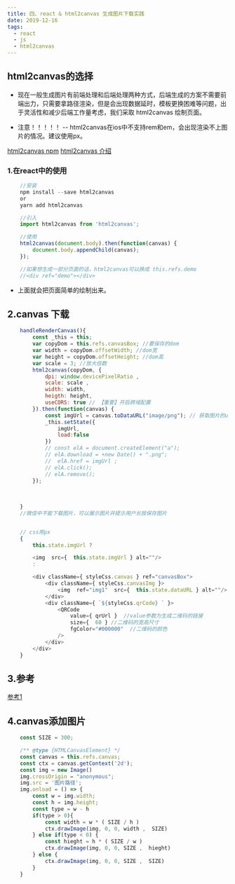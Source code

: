 ```yaml
---
title: 四、react & html2canvas 生成图片下载实践
date: 2019-12-16
tags:
  - react
  - js
  - html2canvas
---
```


## html2canvas的选择

- 现在一般生成图片有前端处理和后端处理两种方式，后端生成的方案不需要前端出力，只需要拿路径渲染，但是会出现数据延时，模板更换困难等问题，出于灵活性和减少后端工作量考虑，我们采取 html2canvas  绘制页面。

- 注意！！！！！ -- html2canvas在ios中不支持rem和em，会出现渲染不上图片的情况。建议使用px。


 [html2canvas npm](https://www.npmjs.com/package/html2canvas)
 [html2canvas 介绍](http://html2canvas.hertzen.com/)

 <!-- more -->

### 1.在react中的使用

```javascript
    //安装
    npm install --save html2canvas
    or
    yarn add html2canvas

    //引入
    import html2canvas from 'html2canvas';

    //使用
    html2canvas(document.body).then(function(canvas) {
        document.body.appendChild(canvas);
    });

    //如果想生成一部分页面的话，html2canvas可以换成 this.refs.demo
    //<div ref="demo"></div>
```

- 上面就会把页面简单的绘制出来。

## 2.canvas 下载

```javascript
    handleRenderCanvas(){
        const _this = this;
        var copyDom = this.refs.canvasBox; //要保存的dom
        var width = copyDom.offsetWidth; //dom宽
        var height = copyDom.offsetHeight; //dom高
        var scale = 3; //放大倍数
        html2canvas(copyDom, {
            dpi: window.devicePixelRatio ,
            scale: scale ,
            width: width,
            heigth: height,
            useCORS: true // 【重要】开启跨域配置
        }).then(function(canvas) {
            const imgUrl = canvas.toDataURL("image/png"); // 获取图片的url
            _this.setState({
                imgUrl,
                load:false
            })
            // const elA = document.createElement("a");
            // elA.download = +new Date() + ".png";
            //  elA.href = imgUrl ;
            // elA.click();
            // elA.remove();
        });
        
       
        
    }
    //微信中不能下载图片，可以展示图片并提示用户长按保存图片


    // css用px
    {
        this.state.imgUrl ? 

        <img  src={  this.state.imgUrl } alt=""/>
        :

        <div className={ styleCss.canvas } ref="canvasBox">
            <div className={ styleCss.canvasImg }>
                <img  ref="img1"  src={  this.state.dataURL } alt=""/>
            </div>
            <div className={ `${styleCss.qrCode} ` }>
                <QRCode
                    value={ qrUrl }  //value参数为生成二维码的链接
                    size={  60 } //二维码的宽高尺寸
                    fgColor="#000000"  //二维码的颜色
                />
            </div>
        </div>
    }
```

## 3.参考
 [参考1](https://juejin.im/post/5df2e8ab6fb9a0163770816d)


## 4.canvas添加图片
```javascript
    const SIZE = 300;

    /** @type {HTMLCanvasElement} */ 
    const canvas = this.refs.canvas;
    const ctx = canvas.getContext('2d');
    const img = new Image()
    img.crossOrigin = "anonymous";
    img.src = '图片路径';
    img.onload = () => {
        const w = img.width;
        const h = img.height;
        const type = w - h
        if(type > 0){
            const width = w * ( SIZE / h )
            ctx.drawImage(img, 0, 0, width ,  SIZE)
        } else if(type < 0) {
            const hieght = h * ( SIZE / w )
            ctx.drawImage(img, 0, 0, SIZE ,  hieght)
        } else {
            ctx.drawImage(img, 0, 0, SIZE ,  SIZE)
        }
    }
```